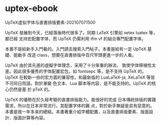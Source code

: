 # uptex-ebook

UpTeX虚拟字体与直書排版要素-202107071500


UpTeX 發展到今天，已經落後時代很多了。同期 LaTeX 引擎如 xetex luatex 等，都已經 支持宏配置字体，而 UpTeX 仍需利用 tfm vf 的組合專門配置字体。

本書不是給新手入門看的。入門請去搜索入門帖子。本書是給有一定 UpTeX 基礎、能動手 改造 class，想要在直書排版中百尺竿頭更進一步的人看。

UpTeX 由於其先進的虛擬字体理念，采用了十分笨重的辦法， 致使字体移植性太差。因此很多優秀的字体配置宏包，如 fontsepc 等，是不支持 UpTeX 的。UpTeX 在較新一些的宏方面的兼容性，和最新版的 LuaLaTeX-ja, XeLaTeX 等皆不可同日而語。對於漸變 色文本、Lua 脚本等内容，是不能支持的。UpTeX 的核心仍然是基 於 pTeX 的。

UpTeX 的優勢在於久經考驗的直書排版能力。能很好的完成 日本傳統排版的實踐需求，所以在日本非常流行。其配置字体的難 点，對於新手無疑是具有惡意的。本書是我一年多来的總結。本書著重介紹字體配置，以及直書排版要素、版面設計、版面計算等內容。


